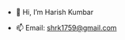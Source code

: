 - 👋 Hi, I’m Harish Kumbar



- 📫 Email: shrk1759@gmail.com

<!---
harish1753/harish1753 is a ✨ special ✨ repository because its `README.md` (this file) appears on your GitHub profile.
You can click the Preview link to take a look at your changes.
--->
